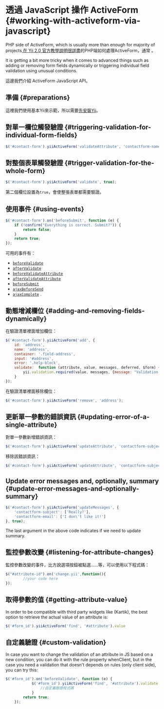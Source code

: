# 透過 JavaScript 操作 ActiveForm {#working-with-activeform-via-javascript}

PHP side of ActiveForm, which is usually more than enough for majority of projects[ 在 Yii 2.0 官方教學說明很詳盡](http://www.yiiframework.com/doc-2.0/guide-input-forms.html)的PHP端如何處理ActiveForm，通常 。

It is getting a bit more tricky when it comes to advanced things such as adding or removing form fields dynamically or triggering individual field validation using unusual conditions.

這邊我們介紹 ActiveForm JavaScript API。

## 準備 {#preparations}

這裡我們使用基本Yii來示範，所以需要[先安裝Yii](http://www.yiiframework.com/doc-2.0/guide-start-installation.html)。

## 對單一欄位觸發驗證 {#triggering-validation-for-individual-form-fields}

```js
$('#contact-form').yiiActiveForm('validateAttribute', 'contactform-name');
```

## 對整個表單觸發驗證 {#trigger-validation-for-the-whole-form}

```js
$('#contact-form').yiiActiveForm('validate', true);
```

第二個欄位設置為`true`，會使整張表單都需要驗證。

## 使用事件 {#using-events}

```js
$('#contact-form').on('beforeSubmit', function (e) {
    if (!confirm("Everything is correct. Submit?")) {
        return false;
    }
    return true;
});
```

可用的事件有：

* [`beforeValidate`](https://github.com/yiisoft/yii2/blob/master/framework/assets/yii.activeForm.js#L39)
* [`afterValidate`](https://github.com/yiisoft/yii2/blob/master/framework/assets/yii.activeForm.js#L50)
* [`beforeValidateAttribute`](https://github.com/yiisoft/yii2/blob/master/framework/assets/yii.activeForm.js#L64)
* [`afterValidateAttribute`](https://github.com/yiisoft/yii2/blob/master/framework/assets/yii.activeForm.js#L74)
* [`beforeSubmit`](https://github.com/yiisoft/yii2/blob/master/framework/assets/yii.activeForm.js#L83)
* [`ajaxBeforeSend`](https://github.com/yiisoft/yii2/blob/master/framework/assets/yii.activeForm.js#L93)
* [`ajaxComplete`](https://github.com/yiisoft/yii2/blob/master/framework/assets/yii.activeForm.js#L103)
  .

## 動態增減欄位 {#adding-and-removing-fields-dynamically}

在驗證清單裡面增加欄位：

```js
$('#contact-form').yiiActiveForm('add', {
    id: 'address',
    name: 'address',
    container: '.field-address',
    input: '#address',
    error: '.help-block',
    validate:  function (attribute, value, messages, deferred, $form) {
        yii.validation.required(value, messages, {message: "Validation Message Here"});
    }
});
```

在驗證清單裡面移除欄位：

```js
$('#contact-form').yiiActiveForm('remove', 'address');
```

## 更新單一參數的錯誤資訊 {#updating-error-of-a-single-attribute}

對單一參數新增錯誤資訊：

```js
$('#contact-form').yiiActiveForm('updateAttribute', 'contactform-subject', ["I have an error..."]);
```

移除該錯誤資訊：

```js
$('#contact-form').yiiActiveForm('updateAttribute', 'contactform-subject', '');
```

## Update error messages and, optionally, summary {#update-error-messages-and-optionally-summary}

```js
$('#contact-form').yiiActiveForm('updateMessages', {
    'contactform-subject': ['Really?'],
    'contactform-email': ['I don\'t like it!']
}, true);
```

The last argument in the above code indicates if we need to update summary.

## 監控參數改變 {#listening-for-attribute-changes}

監控參數改變的事件，比方說選項按鈕被點選……等，可以使用以下程式碼：

```js
$("#attribute-id").on('change.yii',function(){
        //your code here
});
```

## 取得參數的值 {#getting-attribute-value}

In order to be compatible with third party widgets like \(Kartik\), the best option to retrieve the actual value of an attribute is:

```js
$('#form_id').yiiActiveForm('find', '#attribute').value
```

## 自定義驗證 {#custom-validation}

In case you want to change the validation of an attribute in JS based on a new condition, you can do it with the rule property whenClient, but in the case you need a validation that doesn't depends on rules \(only client side\), you can try this:

```js
$('#form_id').on('beforeValidate', function (e) {
            $('#form_id').yiiActiveForm('find', '#attribute').validate = function (attribute, value, messages, deferred, $form) {
                //自定義驗證程式碼
            }
        return true;
    });
```



